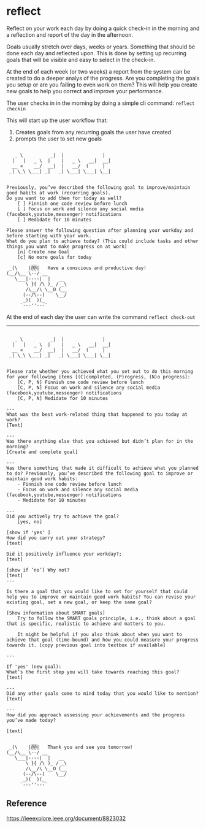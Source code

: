 # reflect
Reflect on your work each day by doing a quick check-in in the morning and a reflection and report of the day in the afternoon.

Goals usually stretch over days, weeks or years. Something that should be done each day and reflected upon. This is done by setting up recurring goals that will be visible and easy to select in the check-in.

At the end of each week (or two weeks) a report from the system can be created to do a deeper analys of the progress. Are you completing the goals you setup or are you failing to even work on them? This will help you create new goals to help you correct and improve your performance.


The user checks in in the morning by doing a simple cli command:
`reflect checkin`

This will start up the user workflow that:
  1) Creates goals from any recurring goals the user have created
  2) prompts the user to set new goals

```

   _ \          _|  |              |
  |   |   _ \  |    |   _ \   __|  __|
  __ <    __/  __|  |   __/  (     |
 _| \_\ \___| _|   _| \___| \___| \__|


Previously, you’ve described the following goal to improve/maintain good habits at work (recurring goals).
Do you want to add them for today as well?
    [ ] Finnish one code review before lunch
    [ ] Focus on work and silence any social media (facebook,youtube,messenger) notifications
    [ ] Medidate for 10 minutes

Please answer the following question after planning your workday and before starting with your work.
What do you plan to achieve today? (This could include tasks and other things you want to make progress on at work)
    [n] Create new Goal
    [c] No more goals for today
         __
 _(\    |@@|   Have a conscious and productive day!
(__/\__ \--/ __
   \___|----|  |   __
       \ }{ /\ )_ / _\
       /\__/\ \__O (__
      (--/\--)    \__/
      _)(  )(_
     `---''---`
```


At the end of each day the user can write the command `reflect check-out`

---
```

   _ \          _|  |              |
  |   |   _ \  |    |   _ \   __|  __|
  __ <    __/  __|  |   __/  (     |
 _| \_\ \___| _|   _| \___| \___| \__|


Please rate whether you achieved what you set out to do this morning for your following items [(C)completed, (P)rogress, (N)o progress]:
    [C, P, N] Finnish one code review before lunch
    [C, P, N] Focus on work and silence any social media (facebook,youtube,messenger) notifications
    [C, P, N] Medidate for 10 minutes

---
What was the best work-related thing that happened to you today at work?
[Text]

---
Was there anything else that you achieved but didn’t plan for in the morning?
[Create and complete goal]

---
Was there something that made it difficult to achieve what you planned to do? Previously, you’ve described the following goal to improve or maintain good work habits:
    - Finnish one code review before lunch
    - Focus on work and silence any social media (facebook,youtube,messenger) notifications
    - Medidate for 10 minutes

---
Did you actively try to achieve the goal?
    [yes, no]

[show if 'yes' ] 
How did you carry out your strategy?
[text]

Did it positively influence your workday?;
[text]

[show if ’no’] Why not?
[text]
---

Is there a goal that you would like to set for yourself that could help you to improve or maintain good work habits? You can revise your existing goal, set a new goal, or keep the same goal?

[Show information about SMART goals]
    Try to follow the SMART goals principle, i.e., think about a goal that is specific, realistic to achieve and matters to you.

    It might be helpful if you also think about when you want to achieve that goal (time-bound) and how you could measure your progress towards it. [copy previous goal into textbox if available]

---

If 'yes' (new goal):
What’s the first step you will take towards reaching this goal?
[text]

---
Did any other goals come to mind today that you would like to mention?
[text]

---
How did you approach assessing your achievements and the progress you’ve made today?

[text]

         __
 _(\    |@@|   Thank you and see you tomorrow!
(__/\__ \--/ __
   \___|----|  |   __
       \ }{ /\ )_ / _\
       /\__/\ \__O (__
      (--/\--)    \__/
      _)(  )(_
     `---''---`
```


## Reference
https://ieeexplore.ieee.org/document/8823032